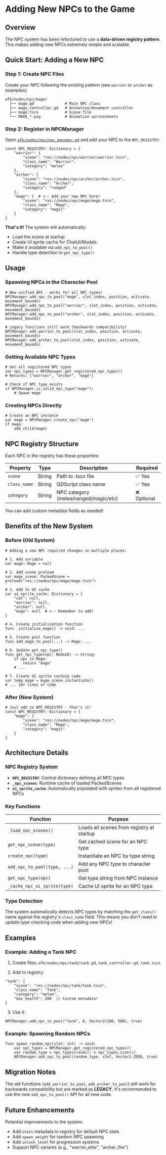 # Adding New NPCs to the Game

## Overview

The NPC system has been refactored to use a **data-driven registry pattern**. This makes adding new NPCs extremely simple and scalable.

## Quick Start: Adding a New NPC

### Step 1: Create NPC Files

Create your NPC following the existing pattern (see `warrior` or `archer` as examples):

```
afk/nodes/npc/mage/
  ├── mage.gd              # Main NPC class
  ├── mage_controller.gd   # Animation/movement controller
  ├── mage.tscn            # Scene file
  └── MAGE_*.png           # Animation spritesheets
```

### Step 2: Register in NPCManager

Open [`afk/nodes/npc/npc_manager.gd`](../afk/nodes/npc/npc_manager.gd) and add your NPC to the `NPC_REGISTRY`:

```gdscript
const NPC_REGISTRY: Dictionary = {
	"warrior": {
		"scene": "res://nodes/npc/warrior/warrior.tscn",
		"class_name": "Warrior",
		"category": "melee"
	},
	"archer": {
		"scene": "res://nodes/npc/archer/archer.tscn",
		"class_name": "Archer",
		"category": "ranged"
	},
	"mage": {  # <-- Add your new NPC here!
		"scene": "res://nodes/npc/mage/mage.tscn",
		"class_name": "Mage",
		"category": "magic"
	}
}
```

**That's it!** The system will automatically:
- Load the scene at startup
- Create UI sprite cache for ChatUI/Modals
- Make it available via `add_npc_to_pool()`
- Handle type detection in `get_npc_type()`

## Usage

### Spawning NPCs in the Character Pool

```gdscript
# New unified API - works for all NPC types!
NPCManager.add_npc_to_pool("mage", slot_index, position, activate, movement_bounds)
NPCManager.add_npc_to_pool("warrior", slot_index, position, activate, movement_bounds)
NPCManager.add_npc_to_pool("archer", slot_index, position, activate, movement_bounds)

# Legacy functions still work (backwards compatibility)
NPCManager.add_warrior_to_pool(slot_index, position, activate, movement_bounds)
NPCManager.add_archer_to_pool(slot_index, position, activate, movement_bounds)
```

### Getting Available NPC Types

```gdscript
# Get all registered NPC types
var npc_types = NPCManager.get_registered_npc_types()
# Returns: ["warrior", "archer", "mage"]

# Check if NPC type exists
if NPCManager.is_valid_npc_type("mage"):
	# Spawn mage
```

### Creating NPCs Directly

```gdscript
# Create an NPC instance
var mage = NPCManager.create_npc("mage")
if mage:
	add_child(mage)
```

## NPC Registry Structure

Each NPC in the registry has these properties:

| Property | Type | Description | Required |
|----------|------|-------------|----------|
| `scene` | String | Path to .tscn file | ✅ Yes |
| `class_name` | String | GDScript class name | ✅ Yes |
| `category` | String | NPC category (melee/ranged/magic/etc) | ❌ Optional |

You can add custom metadata fields as needed!

## Benefits of the New System

### Before (Old System)
```gdscript
# Adding a new NPC required changes in multiple places:

# 1. Add variable
var mage: Mage = null

# 2. Add scene preload
var mage_scene: PackedScene = preload("res://nodes/npc/mage/mage.tscn")

# 3. Add to UI cache
var ui_sprite_cache: Dictionary = {
	"cat": null,
	"warrior": null,
	"archer": null,
	"mage": null  # <-- Remember to add!
}

# 4. Create initialization function
func _initialize_mage() -> void: ...

# 5. Create pool function
func add_mage_to_pool(...) -> Mage: ...

# 6. Update get_npc_type()
func get_npc_type(npc: Node2D) -> String:
	if npc is Mage:
		return "mage"
	# ...

# 7. Create UI sprite caching code
var temp_mage = mage_scene.instantiate()
# ... 10+ lines of code
```

### After (New System)
```gdscript
# Just add to NPC_REGISTRY - that's it!
const NPC_REGISTRY: Dictionary = {
	"mage": {
		"scene": "res://nodes/npc/mage/mage.tscn",
		"class_name": "Mage",
		"category": "magic"
	}
}
```

## Architecture Details

### NPC Registry System

- **`NPC_REGISTRY`**: Central dictionary defining all NPC types
- **`_npc_scenes`**: Runtime cache of loaded PackedScenes
- **`ui_sprite_cache`**: Automatically populated with sprites from all registered NPCs

### Key Functions

| Function | Purpose |
|----------|---------|
| `_load_npc_scenes()` | Loads all scenes from registry at startup |
| `get_npc_scene(type)` | Get cached scene for an NPC type |
| `create_npc(type)` | Instantiate an NPC by type string |
| `add_npc_to_pool(type, ...)` | Add any NPC type to character pool |
| `get_npc_type(npc)` | Get type string from NPC instance |
| `_cache_npc_ui_sprite(type)` | Cache UI sprite for an NPC type |

### Type Detection

The system automatically detects NPC types by matching the `get_class()` name against the registry's `class_name` field. This means you don't need to update type checking code when adding new NPCs!

## Examples

### Example: Adding a Tank NPC

1. Create files: `afk/nodes/npc/tank/tank.gd`, `tank_controller.gd`, `tank.tscn`

2. Add to registry:
```gdscript
"tank": {
	"scene": "res://nodes/npc/tank/tank.tscn",
	"class_name": "Tank",
	"category": "melee",
	"max_health": 200  // Custom metadata!
}
```

3. Use it:
```gdscript
NPCManager.add_npc_to_pool("tank", 0, Vector2(100, 500), true)
```

### Example: Spawning Random NPCs

```gdscript
func spawn_random_npc(slot: int) -> void:
	var npc_types = NPCManager.get_registered_npc_types()
	var random_type = npc_types[randi() % npc_types.size()]
	NPCManager.add_npc_to_pool(random_type, slot, Vector2.ZERO, true)
```

## Migration Notes

The old functions (`add_warrior_to_pool`, `add_archer_to_pool`) still work for backwards compatibility but are marked as **LEGACY**. It's recommended to use the new `add_npc_to_pool()` API for all new code.

## Future Enhancements

Potential improvements to the system:

- Add `stats` metadata to registry for default NPC stats
- Add `spawn_weight` for random NPC spawning
- Add `unlock_level` for progression systems
- Support NPC variants (e.g., "warrior_elite", "archer_fire")
